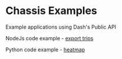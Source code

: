 Chassis Examples
================

Example applications using Dash's Public API

NodeJs code example - [export trips](export-trips/)

Python code example - [heatmap](heatmap/)